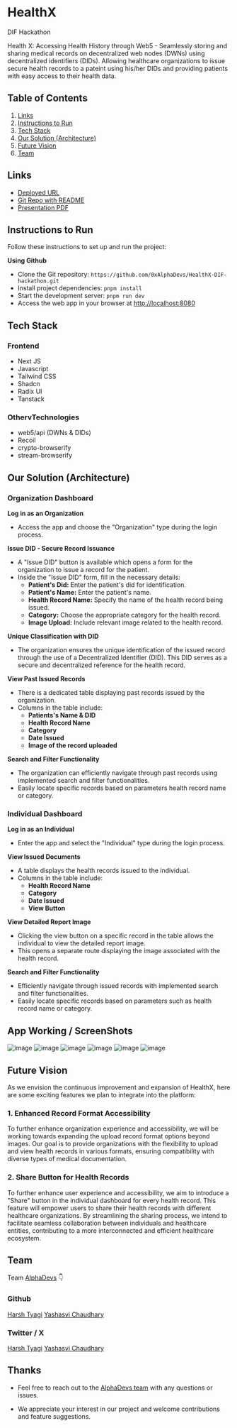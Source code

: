 # HealthX

DIF Hackathon

Health X: Accessing Health History through Web5 - Seamlessly storing and sharing medical records on decentralized web nodes (DWNs) using decentralized identifiers (DIDs). Allowing healthcare organizations to issue secure health records to a pateint using his/her DIDs and providing patients with easy access to their health data.

## Table of Contents

1. [Links](#links)
2. [Instructions to Run](#instructions-to-run)
3. [Tech Stack](#tech-stack)
4. [Our Solution (Architecture)](#our-solution-architecture)
5. [Future Vision](#future-vision)
6. [Team](#team)

## Links

- [Deployed URL]()
- [Git Repo with README](https://github.com/0xAlphaDevs/HealthX-DIF-hackathon)
- [Presentation PDF]()

## Instructions to Run

Follow these instructions to set up and run the project:

**Using Github**

- Clone the Git repository: `https://github.com/0xAlphaDevs/HealthX-DIF-hackathon.git`
- Install project dependencies: `pnpm install`
- Start the development server: `pnpm run dev`
- Access the web app in your browser at [http://localhost:8080](http://localhost:8080)

## Tech Stack

### Frontend

- Next JS
- Javascript
- Tailwind CSS
- Shadcn
- Radix UI
- Tanstack

### OthervTechnologies

- web5/api (DWNs & DIDs)
- Recoil
- crypto-browserify
- stream-browserify

## Our Solution (Architecture)

### Organization Dashboard

**Log in as an Organization**

- Access the app and choose the "Organization" type during the login process.

**Issue DID - Secure Record Issuance**

- A "Issue DID" button is available which opens a form for the organization to issue a record for the patient.
- Inside the "Issue DID" form, fill in the necessary details:
  - **Patient's Did:** Enter the patient's did for identification.
  - **Patient's Name:** Enter the patient's name.
  - **Health Record Name:** Specify the name of the health record being issued.
  - **Category:** Choose the appropriate category for the health record.
  - **Image Upload:** Include relevant image related to the health record.

**Unique Classification with DID**

- The organization ensures the unique identification of the issued record through the use of a Decentralized Identifier (DID). This DID serves as a secure and decentralized reference for the health record.

**View Past Issued Records**

- There is a dedicated table displaying past records issued by the organization.
- Columns in the table include:
  - **Patients's Name & DID**
  - **Health Record Name**
  - **Category**
  - **Date Issued**
  - **Image of the record uploaded**

**Search and Filter Functionality**

- The organization can efficiently navigate through past records using implemented search and filter functionalities.
- Easily locate specific records based on parameters health record name or category.

### Individual Dashboard

**Log in as an Individual**

- Enter the app and select the "Individual" type during the login process.

**View Issued Documents**

- A table displays the health records issued to the individual.
- Columns in the table include:
  - **Health Record Name**
  - **Category**
  - **Date Issued**
  - **View Button**

**View Detailed Report Image**

- Clicking the view button on a specific record in the table allows the individual to view the detailed report image.
- This opens a separate route displaying the image associated with the health record.

**Search and Filter Functionality**

- Efficiently navigate through issued records with implemented search and filter functionalities.
- Easily locate specific records based on parameters such as health record name or category.

## App Working / ScreenShots

![image]()
![image]()
![image]()
![image]()
![image]()
![image]()

## Future Vision

As we envision the continuous improvement and expansion of HealthX, here are some exciting features we plan to integrate into the platform:

### 1. Enhanced Record Format Accessibility

To further enhance organization experience and accessibility, we will be working towards expanding the upload record format options beyond images. Our goal is to provide organizations with the flexibility to upload and view health records in various formats, ensuring compatibility with diverse types of medical documentation.

### 2. Share Button for Health Records

To further enhance user experience and accessibility, we aim to introduce a "Share" button in the individual dashboard for every health record. This feature will empower users to share their health records with different healthcare organizations. By streamlining the sharing process, we intend to facilitate seamless collaboration between individuals and healthcare entities, contributing to a more interconnected and efficient healthcare ecosystem.

## Team

Team [AlphaDevs](https://alphadevs.dev) 👇

### Github

[Harsh Tyagi](https://github.com/mr-harshtyagi)
[Yashasvi Chaudhary](https://github.com/0xyshv)

### Twitter / X

[Harsh Tyagi](https://twitter.com/mr_harshtyagi)
[Yashasvi Chaudhary](https://twitter.com/0xyshv)

## Thanks

- Feel free to reach out to the [AlphaDevs team](https://alphadevs.dev) with any questions or issues.

- We appreciate your interest in our project and welcome contributions and feature suggestions.
